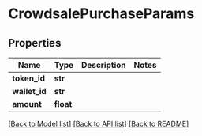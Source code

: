 # CrowdsalePurchaseParams

## Properties
Name | Type | Description | Notes
------------ | ------------- | ------------- | -------------
**token_id** | **str** |  | 
**wallet_id** | **str** |  | 
**amount** | **float** |  | 

[[Back to Model list]](../README.md#documentation-for-models) [[Back to API list]](../README.md#documentation-for-api-endpoints) [[Back to README]](../README.md)


